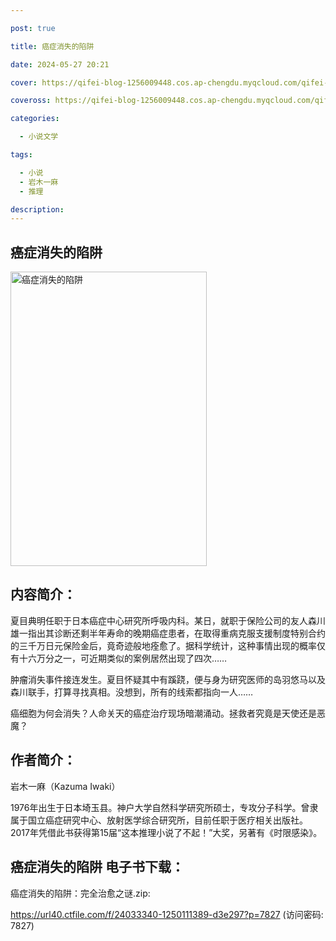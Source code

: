 ```yaml
---

post: true

title: 癌症消失的陷阱

date: 2024-05-27 20:21

cover: https://qifei-blog-1256009448.cos.ap-chengdu.myqcloud.com/qifei-blog/66167b3f68eb935713c0b3b9.jpg

coveross: https://qifei-blog-1256009448.cos.ap-chengdu.myqcloud.com/qifei-blog/66167b3f68eb935713c0b3b9.jpg

categories:

  - 小说文学

tags:

  - 小说
  - 岩木一麻
  - 推理

description:
---
```


## 癌症消失的陷阱
<img alt=" 癌症消失的陷阱" class="aligncenter loading" data-was-processed="true" decoding="async" fetchpriority="high" height="471" src="https://qifei-blog-1256009448.cos.ap-chengdu.myqcloud.com/qifei-blog/66167b3f68eb935713c0b3b9.jpg" style="cursor: zoom-in;" width="314"/>

## 内容简介：

夏目典明任职于日本癌症中心研究所呼吸内科。某日，就职于保险公司的友人森川雄一指出其诊断还剩半年寿命的晚期癌症患者，在取得重病克服支援制度特别合约的三千万日元保险金后，竟奇迹般地痊愈了。据科学统计，这种事情出现的概率仅有十六万分之一，可近期类似的案例居然出现了四次……

肿瘤消失事件接连发生。夏目怀疑其中有蹊跷，便与身为研究医师的岛羽悠马以及森川联手，打算寻找真相。没想到，所有的线索都指向一人……

癌细胞为何会消失？人命关天的癌症治疗现场暗潮涌动。拯救者究竟是天使还是恶魔？

## 作者简介：

岩木一麻（Kazuma Iwaki）

1976年出生于日本埼玉县。神户大学自然科学研究所硕士，专攻分子科学。曾隶属于国立癌症研究中心、放射医学综合研究所，目前任职于医疗相关出版社。2017年凭借此书获得第15届“这本推理小说了不起！”大奖，另著有《时限感染》。

## 癌症消失的陷阱 电子书下载：
癌症消失的陷阱：完全治愈之谜.zip: 

https://url40.ctfile.com/f/24033340-1250111389-d3e297?p=7827 (访问密码: 7827)
